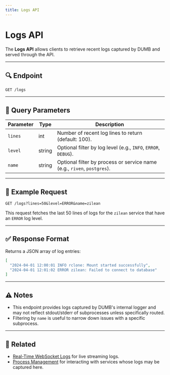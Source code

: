 ```yaml
---
title: Logs API
---
```


# Logs API

The **Logs API** allows clients to retrieve recent logs captured by DUMB and served through the API.

---

## 🔍 Endpoint

```
GET /logs
```

---

## 🧾 Query Parameters

| Parameter | Type   | Description                                                                 |
|-----------|--------|-----------------------------------------------------------------------------|
| `lines`   | int    | Number of recent log lines to return (default: 100).                        |
| `level`   | string | Optional filter by log level (e.g., `INFO`, `ERROR`, `DEBUG`).              |
| `name`    | string | Optional filter by process or service name (e.g., `riven`, `postgres`).     |

---

## 🧪 Example Request

```
GET /logs?lines=50&level=ERROR&name=zilean
```

This request fetches the last 50 lines of logs for the `zilean` service that have an `ERROR` log level.

---

## ✅ Response Format

Returns a JSON array of log entries:

```json
[
  "2024-04-01 12:00:01 INFO rclone: Mount started successfully",
  "2024-04-01 12:01:02 ERROR zilean: Failed to connect to database"
]
```

---

## ⚠️ Notes
- This endpoint provides logs captured by DUMB's internal logger and may not reflect stdout/stderr of subprocesses unless specifically routed.
- Filtering by `name` is useful to narrow down issues with a specific subprocess.

---

## 🧱 Related
- [Real-Time WebSocket Logs](websocket_logs.md) for live streaming logs.
- [Process Management](process.md) for interacting with services whose logs may be captured here.

